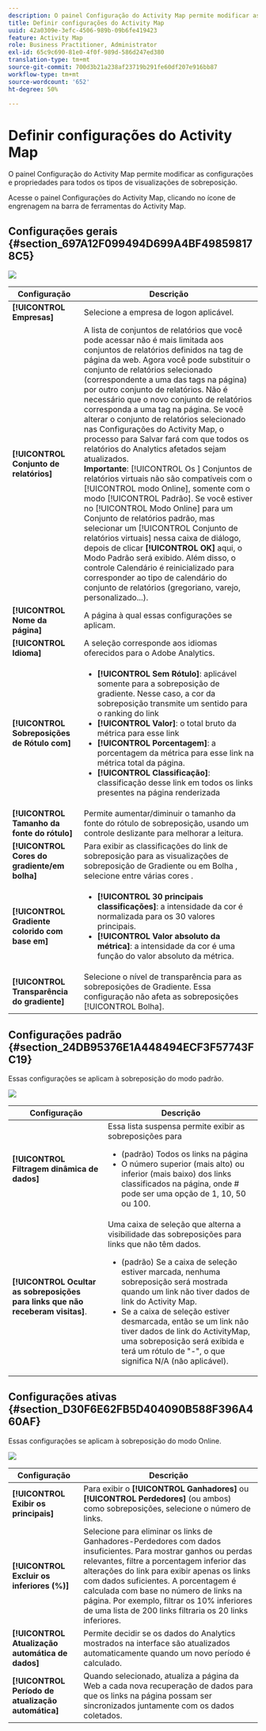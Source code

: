 ```yaml
---
description: O painel Configuração do Activity Map permite modificar as configurações e propriedades para todos os tipos de visualizações de sobreposição.
title: Definir configurações do Activity Map
uuid: 42a0309e-3efc-4506-989b-09b6fe419423
feature: Activity Map
role: Business Practitioner, Administrator
exl-id: 65c9c690-81e0-4f0f-989d-586d247ed380
translation-type: tm+mt
source-git-commit: 700d3b21a238af23719b291fe60df207e916bb87
workflow-type: tm+mt
source-wordcount: '652'
ht-degree: 50%

---
```


# Definir configurações do Activity Map

O painel Configuração do Activity Map permite modificar as configurações e propriedades para todos os tipos de visualizações de sobreposição.

Acesse o painel Configurações do Activity Map, clicando no ícone de engrenagem na barra de ferramentas do Activity Map.

## Configurações gerais {#section_697A12F099494D699A4BF498598178C5}

![](assets/settings_other.png)

| Configuração | Descrição |
| --- | --- |
| **[!UICONTROL Empresas]** | Selecione a empresa de logon aplicável. |
| **[!UICONTROL Conjunto de relatórios]** | A lista de conjuntos de relatórios que você pode acessar não é mais limitada aos conjuntos de relatórios definidos na tag de página da web. Agora você pode substituir o conjunto de relatórios selecionado (correspondente a uma das tags na página) por outro conjunto de relatórios. Não é necessário que o novo conjunto de relatórios corresponda a uma tag na página. Se você alterar o conjunto de relatórios selecionado nas Configurações do Activity Map, o processo para Salvar fará com que todos os relatórios do Analytics afetados sejam atualizados.<br>**Importante**:  [!UICONTROL Os ] Conjuntos de relatórios virtuais não são compatíveis com o  [!UICONTROL modo Online], somente com o modo  [!UICONTROL Padrão]. Se você estiver no [!UICONTROL Modo Online] para um Conjunto de relatórios padrão, mas selecionar um [!UICONTROL Conjunto de relatórios virtuais] nessa caixa de diálogo, depois de clicar **[!UICONTROL OK]** aqui, o Modo Padrão será exibido. Além disso, o controle Calendário é reinicializado para corresponder ao tipo de calendário do conjunto de relatórios (gregoriano, varejo, personalizado...). |
| **[!UICONTROL Nome da página]** | A página à qual essas configurações se aplicam. |
| **[!UICONTROL Idioma]** | A seleção corresponde aos idiomas oferecidos para o Adobe Analytics. |
| **[!UICONTROL Sobreposições de Rótulo com]** | <ul><li>**[!UICONTROL Sem Rótulo]**: aplicável somente para a sobreposição de gradiente. Nesse caso, a cor da sobreposição transmite um sentido para o ranking do link</li><li>**[!UICONTROL Valor]**: o total bruto da métrica para esse link</li><li>**[!UICONTROL Porcentagem]**: a porcentagem da métrica para esse link na métrica total da página.</li><li>**[!UICONTROL Classificação]**: classificação desse link em todos os links presentes na página renderizada</li></ul> |
| **[!UICONTROL Tamanho da fonte do rótulo]** | Permite aumentar/diminuir o tamanho da fonte do rótulo de sobreposição, usando um controle deslizante para melhorar a leitura. |
| **[!UICONTROL Cores do gradiente/em bolha]** | Para exibir as classificações do link de sobreposição para as visualizações de sobreposição de Gradiente ou em Bolha , selecione entre várias cores . |
| **[!UICONTROL Gradiente colorido com base em]** | <ul><li>**[!UICONTROL 30 principais classificações]**: a intensidade da cor é normalizada para os 30 valores principais.</li><li>**[!UICONTROL Valor absoluto da métrica]**: a intensidade da cor é uma função do valor absoluto da métrica.</li></ul> |
| **[!UICONTROL Transparência do gradiente]** | Selecione o nível de transparência para as sobreposições de Gradiente. Essa configuração não afeta as sobreposições [!UICONTROL Bolha]. |

## Configurações padrão {#section_24DB95376E1A448494ECF3F57743FC19}

Essas configurações se aplicam à sobreposição do modo padrão.

![](assets/settings_standard.png)

| Configuração | Descrição |
| --- | --- |
| **[!UICONTROL Filtragem dinâmica de dados]** | Essa lista suspensa permite exibir as sobreposições para<ul><li>(padrão) Todos os links na página</li><li>O número superior (mais alto) ou inferior (mais baixo) dos links classificados na página, onde # pode ser uma opção de 1, 10, 50 ou 100.</li></ul> |
| **[!UICONTROL Ocultar as sobreposições para links que não receberam visitas]**. | Uma caixa de seleção que alterna a visibilidade das sobreposições para links que não têm dados.<ul><li>(padrão) Se a caixa de seleção estiver marcada, nenhuma sobreposição será mostrada quando um link não tiver dados de link do Activity Map.</li><li>Se a caixa de seleção estiver desmarcada, então se um link não tiver dados de link do ActivityMap, uma sobreposição será exibida e terá um rótulo de &quot;-&quot;, o que significa N/A (não aplicável). |

## Configurações ativas {#section_D30F6E62FB5D404090B588F396A460AF}

Essas configurações se aplicam à sobreposição do modo Online.

![](assets/settings_live.png)

| Configuração | Descrição |
|---|---|
| **[!UICONTROL Exibir os principais]** | Para exibir o **[!UICONTROL Ganhadores]** ou **[!UICONTROL Perdedores]** (ou ambos) como sobreposições, selecione o número de links. |
| **[!UICONTROL Excluir os inferiores (%)]** | Selecione para eliminar os links de Ganhadores-Perdedores com dados insuficientes. Para mostrar ganhos ou perdas relevantes, filtre a porcentagem inferior das alterações do link para exibir apenas os links com dados suficientes. A porcentagem é calculada com base no número de links na página. Por exemplo, filtrar os 10% inferiores de uma lista de 200 links filtraria os 20 links inferiores. |
| **[!UICONTROL Atualização automática de dados]** | Permite decidir se os dados do Analytics mostrados na interface são atualizados automaticamente quando um novo período é calculado. |
| **[!UICONTROL Período de atualização automática]** | Quando selecionado, atualiza a página da Web a cada nova recuperação de dados para que os links na página possam ser sincronizados juntamente com os dados coletados. |
